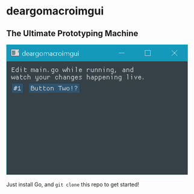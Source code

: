 # deargomacroimgui
## The Ultimate Prototyping Machine
![](deargomacroimgui.png)

Just install Go, and `git clone` this repo to get started!